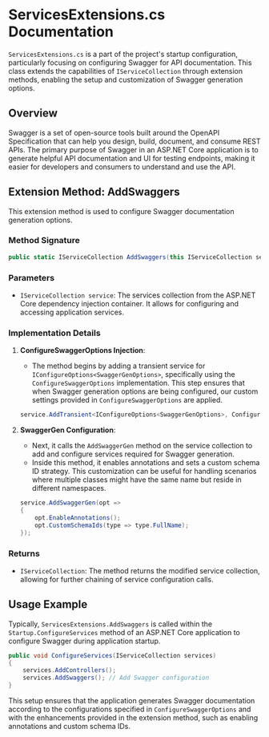 # ServicesExtensions.cs Documentation

`ServicesExtensions.cs` is a part of the project's startup configuration, particularly focusing on configuring Swagger for API documentation. This class extends the capabilities of `IServiceCollection` through extension methods, enabling the setup and customization of Swagger generation options.

## Overview

Swagger is a set of open-source tools built around the OpenAPI Specification that can help you design, build, document, and consume REST APIs. The primary purpose of Swagger in an ASP.NET Core application is to generate helpful API documentation and UI for testing endpoints, making it easier for developers and consumers to understand and use the API.

## Extension Method: AddSwaggers

This extension method is used to configure Swagger documentation generation options.

### Method Signature

```csharp
public static IServiceCollection AddSwaggers(this IServiceCollection service)
```

### Parameters

- `IServiceCollection service`: The services collection from the ASP.NET Core dependency injection container. It allows for configuring and accessing application services.

### Implementation Details

1. **ConfigureSwaggerOptions Injection**:
    - The method begins by adding a transient service for `IConfigureOptions<SwaggerGenOptions>`, specifically using the `ConfigureSwaggerOptions` implementation. This step ensures that when Swagger generation options are being configured, our custom settings provided in `ConfigureSwaggerOptions` are applied.
    ```csharp
    service.AddTransient<IConfigureOptions<SwaggerGenOptions>, ConfigureSwaggerOptions>();
    ```

2. **SwaggerGen Configuration**:
    - Next, it calls the `AddSwaggerGen` method on the service collection to add and configure services required for Swagger generation.
    - Inside this method, it enables annotations and sets a custom schema ID strategy. This customization can be useful for handling scenarios where multiple classes might have the same name but reside in different namespaces.
    ```csharp
    service.AddSwaggerGen(opt =>
    {
        opt.EnableAnnotations();
        opt.CustomSchemaIds(type => type.FullName);
    });
    ```

### Returns

- `IServiceCollection`: The method returns the modified service collection, allowing for further chaining of service configuration calls.

## Usage Example

Typically, `ServicesExtensions.AddSwaggers` is called within the `Startup.ConfigureServices` method of an ASP.NET Core application to configure Swagger during application startup.

```csharp
public void ConfigureServices(IServiceCollection services)
{
    services.AddControllers();
    services.AddSwaggers(); // Add Swagger configuration
}
```

This setup ensures that the application generates Swagger documentation according to the configurations specified in `ConfigureSwaggerOptions` and with the enhancements provided in the extension method, such as enabling annotations and custom schema IDs.